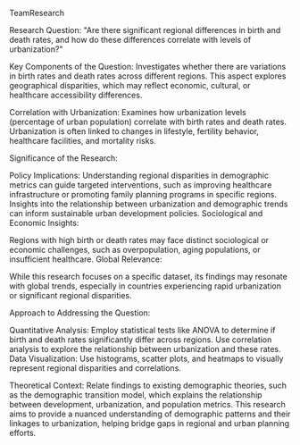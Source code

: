 TeamResearch

Research Question: "Are there significant regional differences in birth and death rates, and how do these differences correlate with levels of urbanization?"

Key Components of the Question: 
Investigates whether there are variations in birth rates and death rates across different regions. This aspect explores geographical disparities, which may reflect economic, cultural, or healthcare accessibility differences.
 
 Correlation with Urbanization:
Examines how urbanization levels (percentage of urban population) correlate with birth rates and death rates. Urbanization is often linked to changes in lifestyle, fertility behavior, healthcare facilities, and mortality risks. 

Significance of the Research: 

Policy Implications:
Understanding regional disparities in demographic metrics can guide targeted interventions, such as improving healthcare infrastructure or promoting family planning programs in specific regions. Insights into the relationship between urbanization and demographic trends can inform sustainable urban development policies.
 Sociological and Economic Insights:
 
Regions with high birth or death rates may face distinct sociological or economic challenges, such as overpopulation, aging populations, or insufficient healthcare. 
Global Relevance:

While this research focuses on a specific dataset, its findings may resonate with global trends, especially in countries experiencing rapid urbanization or significant regional disparities.

 Approach to Addressing the Question: 
 
Quantitative Analysis:
Employ statistical tests like ANOVA to determine if birth and death rates significantly differ across regions. Use correlation analysis to explore the relationship between urbanization and these rates. Data Visualization:
Use histograms, scatter plots, and heatmaps to visually represent regional disparities and correlations.
 
 Theoretical Context:
Relate findings to existing demographic theories, such as the demographic transition model, which explains the relationship between development, urbanization, and population metrics. 
This research aims to provide a nuanced understanding of demographic patterns and their linkages to urbanization, helping bridge gaps in regional and urban planning efforts.

